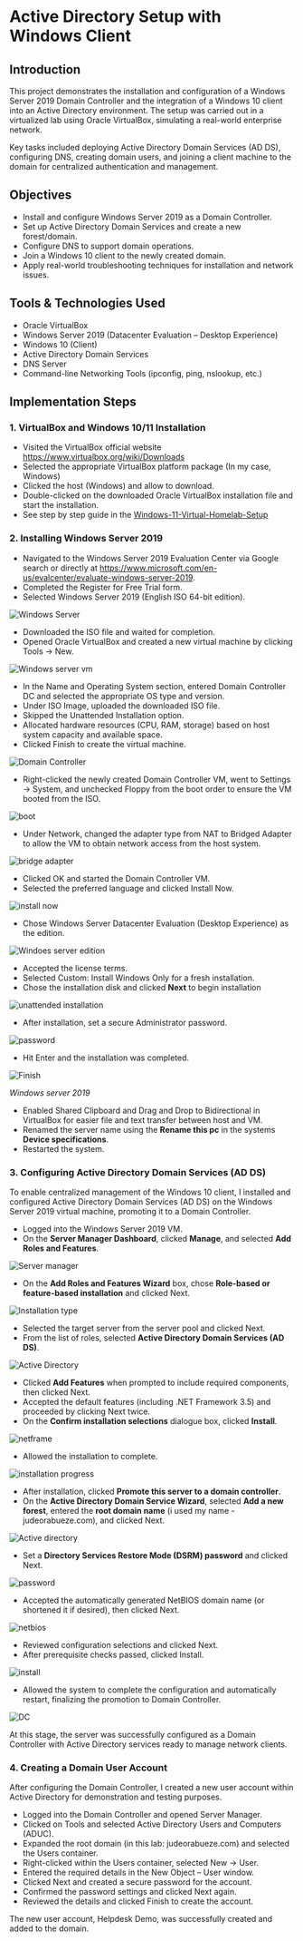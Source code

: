 # Active Directory Setup with Windows Client

## Introduction

This project demonstrates the installation and configuration of a Windows Server 2019 Domain Controller and the integration of a Windows 10 client into an Active Directory environment.
The setup was carried out in a virtualized lab using Oracle VirtualBox, simulating a real-world enterprise network.

Key tasks included deploying Active Directory Domain Services (AD DS), configuring DNS, creating domain users, and joining a client machine to the domain for centralized authentication and management.

## Objectives

- Install and configure Windows Server 2019 as a Domain Controller.
- Set up Active Directory Domain Services and create a new forest/domain.
- Configure DNS to support domain operations.
- Join a Windows 10 client to the newly created domain.
- Apply real-world troubleshooting techniques for installation and network issues.

## Tools & Technologies Used

- Oracle VirtualBox
- Windows Server 2019 (Datacenter Evaluation – Desktop Experience)
- Windows 10 (Client)
- Active Directory Domain Services
- DNS Server
- Command-line Networking Tools (ipconfig, ping, nslookup, etc.)

## Implementation Steps

### 1. VirtualBox and Windows 10/11 Installation
-	Visited the VirtualBox official website https://www.virtualbox.org/wiki/Downloads
-	Selected the appropriate VirtualBox platform package (In my case, Windows) 
-	Clicked the host (Windows) and allow to download.
-	Double-clicked on the downloaded Oracle VirtualBox installation file and start the installation.
-	See step by step guide in the [Windows-11-Virtual-Homelab-Setup](https://github.com/Judeorabueze/Windows-11-Virtual-Homelab-Setup)

### 2. Installing Windows Server 2019

- Navigated to the Windows Server 2019 Evaluation Center via Google search or directly at https://www.microsoft.com/en-us/evalcenter/evaluate-windows-server-2019.
- Completed the Register for Free Trial form.
- Selected Windows Server 2019 (English ISO 64-bit edition).

![Windows Server](https://github.com/Judeorabueze/Active-Directory-Setup-with-Windows-10-Client/blob/main/Windows%20server.png)

- Downloaded the ISO file and waited for completion.
- Opened Oracle VirtualBox and created a new virtual machine by clicking Tools → New.

![Windows server vm](https://github.com/Judeorabueze/Active-Directory-Setup-with-Windows-10-Client/blob/main/Virtual%20Machine%20name.png)

- In the Name and Operating System section, entered Domain Controller DC and selected the appropriate OS type and version.
- Under ISO Image, uploaded the downloaded ISO file.
- Skipped the Unattended Installation option.
- Allocated hardware resources (CPU, RAM, storage) based on host system capacity and available space.
- Clicked Finish to create the virtual machine.

![Domain Controller](https://github.com/Judeorabueze/Active-Directory-Setup-with-Windows-10-Client/blob/main/Domain%20controller.png)

- Right-clicked the newly created Domain Controller VM, went to Settings → System, and unchecked Floppy from the boot order to ensure the VM booted from the ISO.

![boot](https://github.com/Judeorabueze/Active-Directory-Setup-with-Windows-10-Client/blob/main/System%20boot.png)

- Under Network, changed the adapter type from NAT to Bridged Adapter to allow the VM to obtain network access from the host system.

![bridge adapter](https://github.com/Judeorabueze/Active-Directory-Setup-with-Windows-10-Client/blob/main/Bridge%20adapter.png)

- Clicked OK and started the Domain Controller VM.
- Selected the preferred language and clicked Install Now.

![install now](https://github.com/Judeorabueze/Active-Directory-Setup-with-Windows-10-Client/blob/main/install%20now.png)

- Chose Windows Server Datacenter Evaluation (Desktop Experience) as the edition.

![Windoes server edition](https://github.com/Judeorabueze/Active-Directory-Setup-with-Windows-10-Client/blob/main/server%20operating%20system.png)

- Accepted the license terms.
- Selected Custom: Install Windows Only for a fresh installation.
- Chose the installation disk and clicked <b>Next</b> to begin installation

![unattended installation](https://github.com/Judeorabueze/Active-Directory-Setup-with-Windows-10-Client/blob/main/unallocated%20space.png)

- After installation, set a secure Administrator password.

![password](https://github.com/Judeorabueze/Active-Directory-Setup-with-Windows-10-Client/blob/main/set%20password.png)

- Hit Enter and the installation was completed.

![Finish](https://github.com/Judeorabueze/Active-Directory-Setup-with-Windows-10-Client/blob/main/finish.png)

*Windows server 2019* 

- Enabled Shared Clipboard and Drag and Drop to Bidirectional in VirtualBox for easier file and text transfer between host and VM.
- Renamed the server name using the <b>Rename this pc</b> in the systems <b>Device specifications</b>.
- Restarted the system.

### 3. Configuring Active Directory Domain Services (AD DS)

To enable centralized management of the Windows 10 client, I installed and configured Active Directory Domain Services (AD DS) on the Windows Server 2019 virtual machine, promoting it to a Domain Controller.

- Logged into the Windows Server 2019 VM.
- On the <b>Server Manager Dashboard</b>, clicked <b>Manage</b>, and selected <b>Add Roles and Features</b>.

![Server manager](https://github.com/Judeorabueze/Active-Directory-Setup-with-Windows-10-Client/blob/main/Server%20manager%20dashboard.png)
  
- On the <b> Add Roles and Features Wizard</b> box, chose <b>Role-based or feature-based installation</b> and clicked Next.

![Installation type](https://github.com/Judeorabueze/Active-Directory-Setup-with-Windows-10-Client/blob/main/installation%20type.png)

- Selected the target server from the server pool and clicked Next.
- From the list of roles, selected <b>Active Directory Domain Services (AD DS)</b>.

![Active Directory](https://github.com/Judeorabueze/Active-Directory-Setup-with-Windows-10-Client/blob/main/Active%20directory%20domain%20services.png)

- Clicked <b>Add Features</b> when prompted to include required components, then clicked Next.
- Accepted the default features (including .NET Framework 3.5) and proceeded by clicking Next twice.
- On the <b>Confirm installation selections</b> dialogue box, clicked <b>Install</b>.

![netframe](https://github.com/Judeorabueze/Active-Directory-Setup-with-Windows-10-Client/blob/main/.netframe.png)

- Allowed the installation to complete.

![installation progress](https://github.com/Judeorabueze/Active-Directory-Setup-with-Windows-10-Client/blob/main/Installation%20progress.png)

- After installation, clicked <b>Promote this server to a domain controller</b>.
- On the <b>Active Directory Domain Service Wizard</b>, selected <b>Add a new forest</b>, entered the <b>root domain name</b> (i used my name - judeorabueze.com), and clicked Next.

![Active directory](https://github.com/Judeorabueze/Active-Directory-Setup-with-Windows-10-Client/blob/main/deployment%20configuration.png)

- Set a <b>Directory Services Restore Mode (DSRM) password</b> and clicked Next.

![password](https://github.com/Judeorabueze/Active-Directory-Setup-with-Windows-10-Client/blob/main/Password.png)

- Accepted the automatically generated NetBIOS domain name (or shortened it if desired), then clicked Next.

![netbios](https://github.com/Judeorabueze/Active-Directory-Setup-with-Windows-10-Client/blob/main/Netbios.png)

- Reviewed configuration selections and clicked Next.
- After prerequisite checks passed, clicked Install.

![install](https://github.com/Judeorabueze/Active-Directory-Setup-with-Windows-10-Client/blob/main/Install.png)

- Allowed the system to complete the configuration and automatically restart, finalizing the promotion to Domain Controller.

![DC](https://github.com/Judeorabueze/Active-Directory-Setup-with-Windows-10-Client/blob/main/DC.png)

At this stage, the server was successfully configured as a Domain Controller with Active Directory services ready to manage network clients.

### 4. Creating a Domain User Account

After configuring the Domain Controller, I created a new user account within Active Directory for demonstration and testing purposes.

- Logged into the Domain Controller and opened Server Manager.
- Clicked on Tools and selected Active Directory Users and Computers (ADUC).
- Expanded the root domain (in this lab: judeorabueze.com) and selected the Users container.
- Right-clicked within the Users container, selected New → User.
- Entered the required details in the New Object – User window.
- Clicked Next and created a secure password for the account.
- Confirmed the password settings and clicked Next again.
- Reviewed the details and clicked Finish to create the account.

The new user account, Helpdesk Demo, was successfully created and added to the domain.
